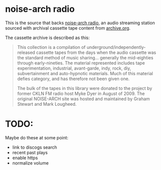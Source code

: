 
# noise-arch radio

This is the source that backs [noise-arch radio](http://noise-arch.live), an audio
streaming station sourced with archival cassette tape content from 
[archive.org](https://archive.org/details/noise-arch).

The cassette archive is described as this:

> This collection is a compilation of underground/independently-released cassette tapes from the days when the audio cassette was the standard method of music sharing... generally the mid-eighties through early-nineties. The material represented includes tape experimentation, industrial, avant-garde, indy, rock, diy, subvertainment and auto-hypnotic materials. Much of this material defies category, and has therefore not been given one.
>
>The bulk of the tapes in this library were donated to the project by former CKLN FM radio host Myke Dyer in August of 2009. The original NOISE-ARCH site was hosted and maintained by Graham Stewart and Mark Lougheed.

# TODO: 

Maybe do these at some point:

* link to discogs search
* recent past plays
* enable https
* normalize volume